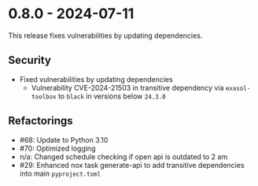 # 0.8.0 - 2024-07-11

This release fixes vulnerabilities by updating dependencies.

## Security

* Fixed vulnerabilities by updating dependencies
  * Vulnerability CVE-2024-21503 in transitive dependency via `exasol-toolbox` to `black` in versions below `24.3.0`

## Refactorings

* #68: Update to Python 3.10
* #70: Optimized logging
* n/a: Changed schedule checking if open api is outdated to 2 am
* #29: Enhanced nox task generate-api to add transitive dependencies into main `pyproject.toml`